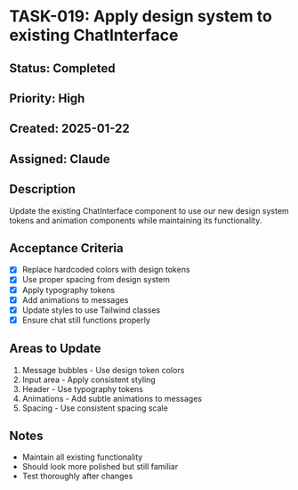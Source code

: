 # TASK-019: Apply design system to existing ChatInterface

## Status: Completed
## Priority: High
## Created: 2025-01-22
## Assigned: Claude

## Description
Update the existing ChatInterface component to use our new design system tokens and animation components while maintaining its functionality.

## Acceptance Criteria
- [x] Replace hardcoded colors with design tokens
- [x] Use proper spacing from design system
- [x] Apply typography tokens
- [x] Add animations to messages
- [x] Update styles to use Tailwind classes
- [x] Ensure chat still functions properly

## Areas to Update
1. Message bubbles - Use design token colors
2. Input area - Apply consistent styling
3. Header - Use typography tokens
4. Animations - Add subtle animations to messages
5. Spacing - Use consistent spacing scale

## Notes
- Maintain all existing functionality
- Should look more polished but still familiar
- Test thoroughly after changes